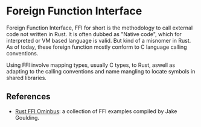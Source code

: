 Foreign Function Interface
==========================

Foreign Function Interface, FFI for short is the methodology to call
external code not written in Rust. It is often dubbed as "Native
code", which for interpreted or VM based language is valid. But kind
of a misnomer in Rust. As of today, these foreign function mostly
conform to C language calling conventions.

Using FFI involve mapping types, usually C types, to Rust, aswell as
adapting to the calling conventions and name mangling to locate
symbols in shared libraries.




References
----------

* [Rust FFI Ominbus](http://jakegoulding.com/rust-ffi-omnibus/): a
collection of FFI examples compiled by Jake Goulding.


